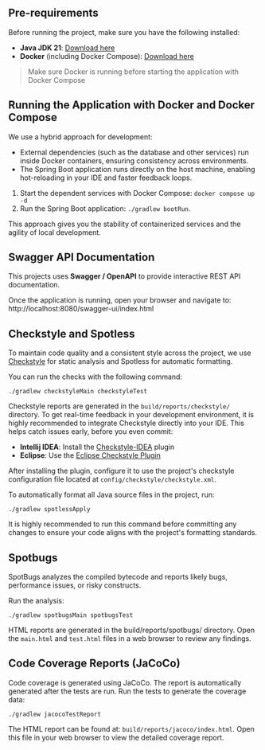 ## Pre-requirements

Before running the project, make sure you have the following installed:

- **Java JDK 21**: [Download here](https://www.oracle.com/br/java/technologies/downloads/#java21)
- **Docker** (including Docker Compose): [Download here](https://www.docker.com/products/docker-desktop/)

> Make sure Docker is running before starting the application with Docker Compose

## Running the Application with Docker and Docker Compose

We use a hybrid approach for development:

- External dependencies (such as the database and other services) run inside Docker containers, ensuring consistency
  across environments.
- The Spring Boot application runs directly on the host machine, enabling hot-reloading in your IDE and faster feedback
  loops.

1. Start the dependent services with Docker Compose: `docker compose up -d`
2. Run the Spring Boot application: `./gradlew bootRun`.

This approach gives you the stability of containerized services and the agility of local development.

## Swagger API Documentation

This projects uses **Swagger / OpenAPI** to provide interactive REST API documentation.

Once the application is running, open your browser and navigate to:
http://localhost:8080/swagger-ui/index.html

## Checkstyle and Spotless

To maintain code quality and a consistent style across the project, we
use [Checkstyle](config/checkstyle/checkstyle.xml) for static analysis and Spotless for automatic formatting.

You can run the checks with the following command:

```shell
./gradlew checkstyleMain checkstyleTest
```

Checkstyle reports are generated in the `build/reports/checkstyle/` directory. To get real-time feedback in your
development environment, it is highly recommended to integrate Checkstyle directly into your IDE. This helps catch
issues early, before you even commit:

- **Intellij IDEA**: Install the [Checkstyle-IDEA](https://plugins.jetbrains.com/plugin/1065-checkstyle-idea) plugin
- **Eclipse**: Use the [Eclipse Checkstyle Plugin](https://checkstyle.org/eclipse-cs/)

After installing the plugin, configure it to use the project's checkstyle configuration file located at
`config/checkstyle/checkstyle.xml`.

To automatically format all Java source files in the project, run:

```shell
./gradlew spotlessApply
```

It is highly recommended to run this command before committing any changes to ensure your code aligns with the project's
formatting standards.

## Spotbugs

SpotBugs analyzes the compiled bytecode and reports likely bugs, performance issues, or risky constructs.

Run the analysis:

```shell
./gradlew spotbugsMain spotbugsTest
```

HTML reports are generated in the build/reports/spotbugs/ directory. Open the `main.html` and `test.html` files in a web
browser to review any findings.

## Code Coverage Reports (JaCoCo)

Code coverage is generated using JaCoCo. The report is automatically generated after the tests are run. Run the tests to
generate the coverage data:

```shell
./gradlew jacocoTestReport
```

The HTML report can be found at: `build/reports/jacoco/index.html`. Open this file in your web browser to view
the detailed coverage report.
